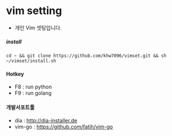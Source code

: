 # vim setting
* 개인 Vim 셋팅입니다.

##### install
```
cd ~ && git clone https://github.com/khw7096/vimset.git && sh ~/vimset/install.sh
```

#### Hotkey
- F8 : run python
- F9 : run golang

#### 개발서포트툴
- dia : http://dia-installer.de
-  vim-go : https://github.com/fatih/vim-go
